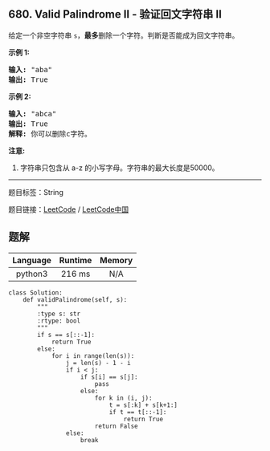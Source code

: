 ## 680. Valid Palindrome II - 验证回文字符串 Ⅱ

<!--If you want to use the English description, use `question.content` instead-->

<p>给定一个非空字符串&nbsp;<code>s</code>，<strong>最多</strong>删除一个字符。判断是否能成为回文字符串。</p>

<p><strong>示例 1:</strong></p>

<pre>
<strong>输入:</strong> &quot;aba&quot;
<strong>输出:</strong> True
</pre>

<p><strong>示例 2:</strong></p>

<pre>
<strong>输入:</strong> &quot;abca&quot;
<strong>输出:</strong> True
<strong>解释:</strong> 你可以删除c字符。
</pre>

<p><strong>注意:</strong></p>

<ol>
	<li>字符串只包含从 a-z 的小写字母。字符串的最大长度是50000。</li>
</ol>



-----

题目标签：String

题目链接：[LeetCode](https://leetcode.com/problems/valid-palindrome-ii/description/)  /  [LeetCode中国](https://leetcode-cn.com/problems/valid-palindrome-ii/description/)

## 题解



| Language | Runtime | Memory |
|:---:|:---:|:---:|
| python3  | 216  ms | N/A |

```python3
class Solution:
    def validPalindrome(self, s):
        """
        :type s: str
        :rtype: bool
        """
        if s == s[::-1]:
            return True
        else:
            for i in range(len(s)):
                j = len(s) - 1 - i
                if i < j:
                    if s[i] == s[j]:
                        pass
                    else:
                        for k in (i, j):
                            t = s[:k] + s[k+1:]
                            if t == t[::-1]:
                                return True
                        return False
                else:
                    break
```
